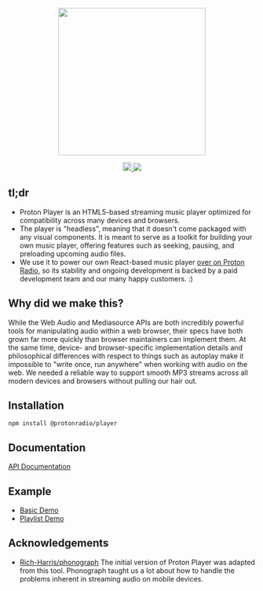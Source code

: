 <p align="center">
  <img width="300" height="300" src="https://github.com/protonradio/player/raw/master/docs/protonplayer.gif">
</p>
<p align="center">
  <a href="https://badge.fury.io/js/@protonradio%2Fplayer">
    <img src="https://badge.fury.io/js/@protonradio%2Fplayer.svg" alt="npm version" height="18">
  </a>
  <a href="https://calver.org/">
    <img src="https://img.shields.io/badge/calver-YY.MM.MICRO-blue">
  </a>
</p>

## tl;dr

- Proton Player is an HTML5-based streaming music player optimized for compatibility across many devices and browsers.
- The player is "headless", meaning that it doesn't come packaged with any visual components. It is meant to serve as a toolkit for building your own music player, offering features such as seeking, pausing, and preloading upcoming audio files.
- We use it to power our own React-based music player [over on Proton Radio](https://protonradio.com), so its stability and ongoing development is backed by a paid development team and our many happy customers. :)

## Why did we make this?

While the Web Audio and Mediasource APIs are both incredibly powerful tools for manipulating audio within a web browser, their specs have both grown far more quickly than browser maintainers can implement them. At the same time, device- and browser-specific implementation details and philosophical differences with respect to things such as autoplay make it impossible to "write once, run anywhere" when working with audio on the web. We needed a reliable way to support smooth MP3 streams across all modern devices and browsers without pulling our hair out.

## Installation

`npm install @protonradio/player`

## Documentation

[API Documentation](https://github.com/protonradio/player/blob/master/DOCS.md)

## Example

- [Basic Demo](https://protonradio.github.io/player/)
- [Playlist Demo](https://protonradio.github.io/player/example/playlist.html)

## Acknowledgements

- [Rich-Harris/phonograph](https://github.com/Rich-Harris/phonograph) The initial version of Proton Player was adapted from this tool. Phonograph taught us a lot about how to handle the problems inherent in streaming audio on mobile devices.
